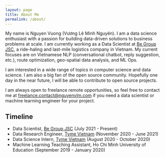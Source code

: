 ```yaml
---
layout: page
title: About Me
permalink: /about/
---
```


My name is Nguyen Vuong (Vương Lê Minh Nguyên). I am a data science enthusiast with a passion for building data-driven solutions to business problems at scale. I am currently working as a Data Scientist at [Be Group JSC](https://www.be.com.vn), a ride-haling and last-mile logistics company in Vietnam. My current focuses are on Vietnamese NLP (conversational chatbot, reply suggestion, etc.), route optimization, geo-spatial data analysis, and ML Ops.

I am interested in a wide range of topics in computer science and data science. I am also a big fan of the open source community. Hopefully one day in the near future, I will be able to contribute to open source projects.

I am always open to freelance remote opportunities, so feel free to contact me at [freelance.contact@nguyenvlm.com](mailto:freelance.contact@nguyenvlm.com) if you need a data scientist or machine learning engineer for your project.

## Timeline

- Data Scientist, [Be Group JSC](https://www.be.com.vn/en/) (July 2021 - Present)
- Data Research Engineer, [Tyme Vietnam](https://www.tyme.com/) (November 2020 - June 2021)
- Data Science Intern, [Tyme Vietnam](https://www.tyme.com/) (August 2020 - October 2020)
- Machine Learning Teaching Assistant, Ho Chi Minh University of Education (September 2019 - January 2020)

